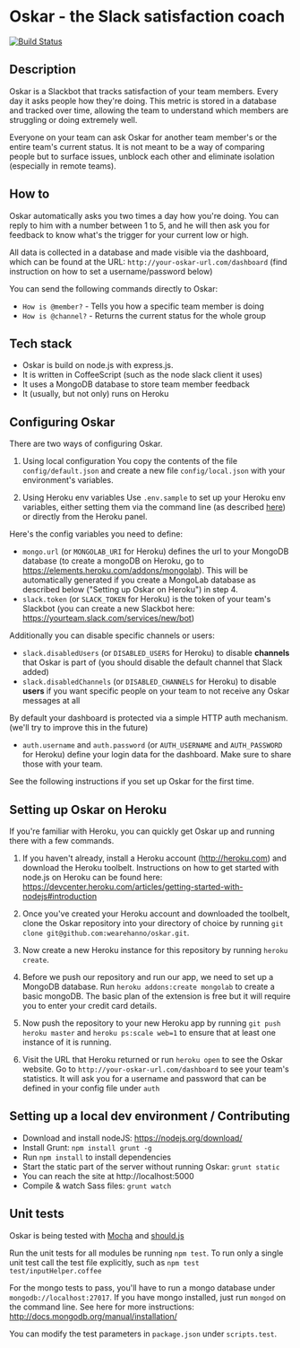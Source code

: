 # Oskar - the Slack satisfaction coach

[![Build Status](https://travis-ci.org/wearehanno/oskar.svg?branch=master)](https://travis-ci.org/wearehanno/oskar)

## Description

Oskar is a Slackbot that tracks satisfaction of your team members. Every day it asks people how they're doing. This metric is stored in a database and tracked over time, allowing the team to understand which members are struggling or doing extremely well.

Everyone on your team can ask Oskar for another team member's or the entire team's current status. It is not meant to be a way of comparing people but to surface issues, unblock each other and eliminate isolation (especially in remote teams).

## How to

Oskar automatically asks you two times a day how you're doing. You can reply to him with a number between 1 to 5, and he will then ask you for feedback to know what's the trigger for your current low or high.

All data is collected in a database and made visible via the dashboard, which can be found at the URL:
`http://your-oskar-url.com/dashboard` (find instruction on how to set a username/password below)

You can send the following commands directly to Oskar:
- `How is @member?` - Tells you how a specific team member is doing
- `How is @channel?` - Returns the current status for the whole group

## Tech stack

- Oskar is build on node.js with express.js.
- It is written in CoffeeScript (such as the node slack client it uses)
- It uses a MongoDB database to store team member feedback
- It (usually, but not only) runs on Heroku

## Configuring Oskar

There are two ways of configuring Oskar.

1) Using local configuration
You copy the contents of the file `config/default.json` and create a new file `config/local.json` with your environment's variables.

2) Using Heroku env variables
Use `.env.sample` to set up your Heroku env variables, either setting them via the command line (as described [here](https://devcenter.heroku.com/articles/config-vars)) or directly from the Heroku panel.

Here's the config variables you need to define:
- `mongo.url` (or `MONGOLAB_URI` for Heroku) defines the url to your MongoDB database (to create a mongoDB on Heroku, go to https://elements.heroku.com/addons/mongolab). This will be automatically generated if you create a MongoLab database as described below ("Setting up Oskar on Heroku") in step 4.
- `slack.token` (or `SLACK_TOKEN` for Heroku) is the token of your team's Slackbot (you can create a new Slackbot here: https://yourteam.slack.com/services/new/bot)

Additionally you can disable specific channels or users:
- `slack.disabledUsers` (or `DISABLED_USERS` for Heroku) to disable **channels** that Oskar is part of (you should disable the default channel that Slack added)
- `slack.disabledChannels` (or `DISABLED_CHANNELS` for Heroku) to disable **users** if you want specific people on your team to not receive any Oskar messages at all

By default your dashboard is protected via a simple HTTP auth mechanism. (we'll try to improve this in the future)
- `auth.username` and `auth.password` (or `AUTH_USERNAME` and `AUTH_PASSWORD` for Heroku) define your login data for the dashboard. Make sure to share those with your team.

See the following instructions if you set up Oskar for the first time.

## Setting up Oskar on Heroku

If you're familiar with Heroku, you can quickly get Oskar up and running there with a few commands.

1. If you haven't already, install a Heroku account (http://heroku.com) and download the Heroku toolbelt. Instructions on how to get started with node.js on Heroku can be found here: https://devcenter.heroku.com/articles/getting-started-with-nodejs#introduction

2. Once you've created your Heroku account and downloaded the toolbelt, clone the Oskar repository into your directory of choice by running `git clone git@github.com:wearehanno/oskar.git`.

3. Now create a new Heroku instance for this repository by running `heroku create`.

4. Before we push our repository and run our app, we need to set up a MongoDB database. Run `heroku addons:create mongolab` to create a basic mongoDB. The basic plan of the extension is free but it will require you to enter your credit card details.

5. Now push the repository to your new Heroku app by running `git push heroku master` and `heroku ps:scale web=1` to ensure that at least one instance of it is running.

6. Visit the URL that Heroku returned or run `heroku open` to see the Oskar website. Go to `http://your-oskar-url.com/dashboard` to see your team's statistics. It will ask you for a username and password that can be defined in your config file under `auth`

## Setting up a local dev environment / Contributing

- Download and install nodeJS: https://nodejs.org/download/
- Install Grunt: `npm install grunt -g`
- Run `npm install` to install dependencies
- Start the static part of the server without running Oskar: `grunt static`
- You can reach the site at http://localhost:5000
- Compile & watch Sass files: `grunt watch`

## Unit tests

Oskar is being tested with [Mocha](http://mochajs.org/) and [should.js](https://github.com/tj/should.js/)

Run the unit tests for all modules be running `npm test`.
To run only a single unit test call the test file explicitly, such as `npm test test/inputHelper.coffee`

For the mongo tests to pass, you'll have to run a mongo database under `mongodb://localhost:27017`. If you have mongo installed, just run `mongod` on the command line.
See here for more instructions: http://docs.mongodb.org/manual/installation/

You can modify the test parameters in `package.json` under `scripts.test`.